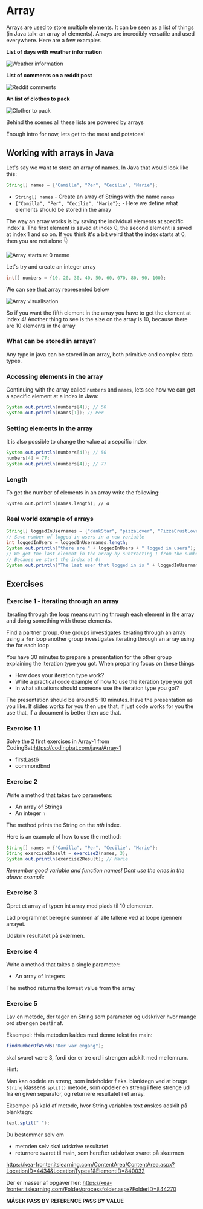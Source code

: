 



# Array

Arrays are used to store multiple elements. It can be seen as a list of things (in Java talk: an array of elements). Arrays are incredibly versatile and used everywhere. Here are a few examples



**List of days with weather information**

![Weather information](../../assets/dmi.png)



**List of comments on a reddit post**

![Reddit comments](../../assets/reddit-comments.png)



**An list of clothes to pack**

![Clother to pack](../../assets/clother-to-pack.png)



Behind the scenes all these lists are powered by arrays

Enough intro for now, lets get to the meat and potatoes!



## Working with arrays in Java

Let's say we want to store an array of names. In Java that would look like this:

```java
String[] names = {"Camilla", "Per", "Cecilie", "Marie"};
```

- `String[] names` - Create an array of Strings with the name `names`
- `{"Camilla", "Per", "Cecilie", "Marie"};` - Here we define what elements should be stored in the array



The way an array works is by saving the individual elements at specific index's. The first element is saved at index 0, the second element is saved at index 1 and so on. If you think it's a bit weird that the index starts at 0, then you are not alone 👇

![Array starts at 0 meme](../../assets/array-start-0-memes.png)



Let's try and create an integer array

```java
int[] numbers = {10, 20, 30, 40, 50, 60, 070, 80, 90, 100};
```

We can see that array represented below

![Array visualisation](../../assets/array-graphic.png)

So if you want the fifth element in the array you have to get the element at index 4! Another thing to see is the size on the array is 10, because there are 10 elements in the array



### What can be stored in arrays?

Any type in java can be stored in an array, both primitive and complex data types. 



### Accessing elements in the array

Continuing with the array called  `numbers` and `names`, lets see how we can get a specific element at a index in Java:

```java
System.out.println(numbers[4]); // 50
System.out.println(names[1]); // Per
```



### Setting elements in the array

It is also possible to change the value at a sepcific index

```java
System.out.println(numbers[4]); // 50
numbers[4] = 77;
System.out.println(numbers[4]); // 77
```



### Length

To get the number of elements in an array write the following:

```
System.out.println(names.length); // 4
```





### Real world example of arrays

```java
String[] loggedInUsernames = {"dankStar", "pizzaLover", "PizzaCrustLover", "banana_boat"};
// Save number of logged in users in a new variable
int loggedInUsers = loggedInUsernames.length;
System.out.println("there are " + loggedInUsers + " logged in users");
// We get the last element in the array by subtracting 1 from the number of elements in the array 
// Because we start the index at 0!
System.out.println("The last user that logged in is " + loggedInUsernames[loggedInUsers - 1]);
```



## Exercises



### Exercise 1 - iterating through an array

Iterating through the loop means running through each element in the array and doing something with those elements. 



Find a partner group. One groups investigates iterating through an array using a `for` loop another group investigates iterating through an array using the for each loop

You have 30 minutes to prepare a presentation for the other group explaining the iteration type you got. When preparing focus on these things

- How does your iteration type work?
- Write a practical code example of how to use the iteration type you got
- In what situations should someone use the iteration type you got?

The presentation should be around 5-10 minutes. Have the presentation as you like. If slides works for you then use that, if just code works for you the use that, if a document is better then use that. 



### Exercise 1.1

Solve the 2 first exercises in Array-1 from CodingBat:https://codingbat.com/java/Array-1

- firstLast6
- commondEnd



### Exercise 2

Write a method that takes two parameters:

- An array of Strings
- An integer `n` 

The method prints the String on the *nth* index.

Here is an example of how to use the method:

```java
String[] names = {"Camilla", "Per", "Cecilie", "Marie"};
String exercise2Result = exercise2(names, 3);
System.out.println(exercise2Result); // Marie
```

*Remember good variable and function names! Dont use the ones in the above example*



### Exercise 3

Opret et array af typen int array med plads til 10 elementer. 

Lad programmet beregne summen af alle tallene ved at loope igennem arrayet. 

Udskriv resultatet på skærmen.



### Exercise 4

Write a method that takes a single parameter:

- An array of integers

The method returns the lowest value from the array



### Exercise 5

Lav en metode, der tager en String som parameter og udskriver hvor mange ord strengen består af. 

Eksempel: Hvis metoden kaldes med denne tekst fra main: 

 ```java
 findNumberOfWords("Der var engang");  
 ```

skal svaret være 3, fordi der er tre ord i strengen adskilt med mellemrum.  

Hint:  

Man kan opdele en streng, som indeholder f.eks. blanktegn ved at bruge  `String` klassens `split()` metode, som opdeler en streng i flere strenge ud fra en given separator, og returnere resultatet i et array. 

Eksempel på kald af metode, hvor String variablen text ønskes adskilt på blanktegn:  

```java
text.split(" "); 
```



 

Du bestemmer selv om 

- metoden selv skal udskrive resultatet
- returnere svaret til main, som herefter udskriver svaret på skærmen





https://kea-fronter.itslearning.com/ContentArea/ContentArea.aspx?LocationID=4434&LocationType=1&ElementID=840032

Der er masser af opgaver her: https://kea-fronter.itslearning.com/Folder/processfolder.aspx?FolderID=844270





**MÅSEK PASS BY REFERENCE PASS BY VALUE**